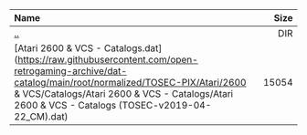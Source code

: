 |Name|Size|
|:---|---:|
|[..](../index.html)|DIR|
|[Atari 2600 & VCS - Catalogs.dat](https://raw.githubusercontent.com/open-retrogaming-archive/dat-catalog/main/root/normalized/TOSEC-PIX/Atari/2600 & VCS/Catalogs/Atari 2600 & VCS - Catalogs/Atari 2600 & VCS - Catalogs (TOSEC-v2019-04-22_CM).dat)|15054|

